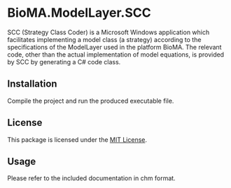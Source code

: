 # BioMA.ModelLayer.SCC
SCC (Strategy Class Coder) is a Microsoft Windows application which facilitates implementing a model class (a strategy) according to the specifications of the ModelLayer used in the platform BioMA. The relevant code, other than the actual implementation of model equations, is provided by SCC by generating a C# code class.

## Installation

Compile the project and run the produced executable file.

## License

This package is licensed under the [MIT License](https://licenses.nuget.org/MIT).

## Usage
Please refer to the included documentation in chm format.
